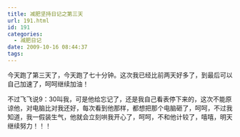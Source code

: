 ```yaml
---
title: 减肥坚持日记之第三天
url: 191.html
id: 191
categories:
  - 减肥日记
date: 2009-10-16 08:44:37
tags:
---
```


今天跑了第三天了，今天跑了七十分钟。这次我已经比前两天好多了，到最后可以自己加速了，呵呵继续加油！  
  
不过飞飞说9：30叫我，可是他给忘记了，还是我自己看表停下来的，这次不能原谅他，对电脑比对我还好，每次看到他那样，都想把那个电脑砸了，呵呵，不过我知道，我一假装生气，他就会立刻哄我开心了，呵呵，不和他计较了，嘻嘻，明天继续努力！！！